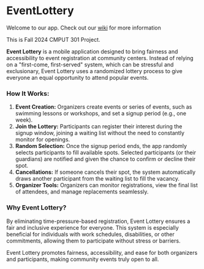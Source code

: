 # EventLottery

Welcome to our app. Check out our [wiki](https://github.com/CMPUT301F24potato0/potato0-project/wiki) for more information

This is Fall 2024 CMPUT 301 Project.

**Event Lottery** is a mobile application designed to bring fairness and accessibility to event registration at community centers. Instead of relying on a "first-come, first-served" system, which can be stressful and exclusionary, Event Lottery uses a randomized lottery process to give everyone an equal opportunity to attend popular events.

### How It Works:

1. **Event Creation:** Organizers create events or series of events, such as swimming lessons or workshops, and set a signup period (e.g., one week).
2. **Join the Lottery:** Participants can register their interest during the signup window, joining a waiting list without the need to constantly monitor for openings.
3. **Random Selection:** Once the signup period ends, the app randomly selects participants to fill available spots. Selected participants (or their guardians) are notified and given the chance to confirm or decline their spot.
4. **Cancellations:** If someone cancels their spot, the system automatically draws another participant from the waiting list to fill the vacancy.
5. **Organizer Tools:** Organizers can monitor registrations, view the final list of attendees, and manage replacements seamlessly.

### Why Event Lottery?

By eliminating time-pressure-based registration, Event Lottery ensures a fair and inclusive experience for everyone. This system is especially beneficial for individuals with work schedules, disabilities, or other commitments, allowing them to participate without stress or barriers. 

Event Lottery promotes fairness, accessibility, and ease for both organizers and participants, making community events truly open to all.
